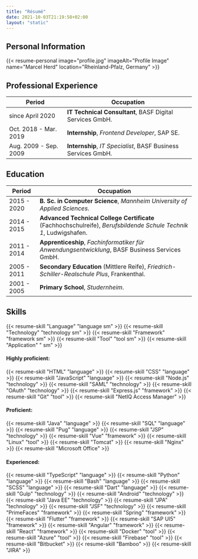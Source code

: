 ```yaml
---
title: "Résumé"
date: 2021-10-03T21:19:58+02:00
layout: "static"
---
```


## Personal Information

{{< resume-personal image="profile.jpg" imageAlt="Profile Image" name="Marcel Herd" location="Rheinland-Pfalz, Germany" >}}

## Professional Experience

| Period                | Occupation                                                    |
| --------------------- | ------------------------------------------------------------- |
| since April 2020      | **IT Technical Consultant**, BASF Digital Services GmbH.      |
| Oct. 2018 - Mar. 2019 | **Internship**, _Frontend Developer_, SAP SE.                 |
| Aug. 2009 - Sep. 2009 | **Internship**, _IT Specialist_, BASF Business Services GmbH. |

## Education

| Period      | Occupation                                                                                                        |
| ----------- | ----------------------------------------------------------------------------------------------------------------- |
| 2015 - 2020 | **B. Sc. in Computer Science**, _Mannheim University of Applied Sciences_.                                        |
| 2014 - 2015 | **Advanced Technical College Certificate** (Fachhochschulreife), _Berufsbildende Schule Technik 1_, Ludwigshafen. |
| 2011 - 2014 | **Apprenticeship**, _Fachinformatiker für Anwendungsentwicklung_, BASF Business Services GmbH.                    |
| 2005 - 2011 | **Secondary Education** (Mittlere Reife), _Friedrich-Schiller-Realschule Plus_, Frankenthal.                      |
| 2001 - 2005 | **Primary School**, _Studernheim_.                                                                                |

## Skills

{{< resume-skill "Language" "language sm" >}} {{< resume-skill "Technology" "technology sm" >}} {{< resume-skill "Framework" "framework sm" >}} {{< resume-skill "Tool" "tool sm" >}} {{< resume-skill "Application" " sm" >}}

#### Highly proficient:

{{< resume-skill "HTML" "language" >}} {{< resume-skill "CSS" "language" >}} {{< resume-skill "JavaScript" "language" >}} {{< resume-skill "Node.js" "technology" >}} {{< resume-skill "SAML" "technology" >}} {{< resume-skill "OAuth" "technology" >}} {{< resume-skill "Express.js" "framework" >}} {{< resume-skill "Git" "tool" >}} {{< resume-skill "NetIQ Access Manager" >}}

#### Proficient:

{{< resume-skill "Java" "language" >}} {{< resume-skill "SQL" "language" >}} {{< resume-skill "Pug" "language" >}} {{< resume-skill "JSP" "technology" >}} {{< resume-skill "Vue" "framework" >}} {{< resume-skill "Linux" "tool" >}} {{< resume-skill "Tomcat" >}} {{< resume-skill "Nginx" >}} {{< resume-skill "Microsoft Office" >}}

#### Experienced:

{{< resume-skill "TypeScript" "language" >}} {{< resume-skill "Python" "language" >}} {{< resume-skill "Bash" "language" >}} {{< resume-skill "SCSS" "language" >}} {{< resume-skill "Dart" "language" >}} {{< resume-skill "Gulp" "technology" >}} {{< resume-skill "Android" "technology" >}} {{< resume-skill "Java EE" "technology" >}} {{< resume-skill "JPA" "technology" >}} {{< resume-skill "JSF" "technology" >}} {{< resume-skill "PrimeFaces" "framework" >}} {{< resume-skill "Spring" "framework" >}} {{< resume-skill "Flutter" "framework" >}} {{< resume-skill "SAP UI5" "framework" >}} {{< resume-skill "Angular" "framework" >}} {{< resume-skill "React" "framework" >}} {{< resume-skill "Docker" "tool" >}} {{< resume-skill "Azure" "tool" >}} {{< resume-skill "Firebase" "tool" >}} {{< resume-skill "Bitbucket" >}} {{< resume-skill "Bamboo" >}} {{< resume-skill "JIRA" >}}
